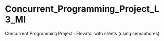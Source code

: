 # Concurrent_Programming_Project_L3_MI
Concurrent Programming Project : Elevator with clients (using semaphores)
